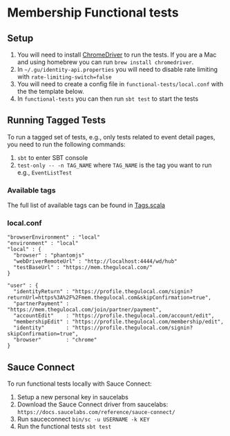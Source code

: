 # Membership Functional tests

## Setup

1. You will need to install [ChromeDriver](https://code.google.com/p/selenium/wiki/ChromeDriver) to run the tests. If you are a Mac and using homebrew you can run `brew install chromedriver`.
2. In `~/.gu/identity-api.properties` you will need to disable rate limiting with `rate-limiting-switch=false`
3. You will need to create a config file in `functional-tests/local.conf` with the the template below.
4. In `functional-tests` you can then run `sbt test` to start the tests

## Running Tagged Tests

To run a tagged set of tests, e.g., only tests related to event detail pages, you need to run the following commands:

1. `sbt` to enter SBT console
2. `test-only -- -n TAG_NAME` where `TAG_NAME` is the tag you want to run e.g., `EventListTest`

### Available tags

The full list of available tags can be found in [Tags.scala](src/main/scala/com.gu.membership/tags/Tags.scala)

### local.conf

```
"browserEnvironment" : "local"
"environment" : "local"
"local" : {
  "browser" : "phantomjs"
  "webDriverRemoteUrl" : "http://localhost:4444/wd/hub"
  "testBaseUrl" : "https://mem.thegulocal.com/"
}

"user" : {
  "identityReturn" : "https://profile.thegulocal.com/signin?returnUrl=https%3A%2F%2Fmem.thegulocal.com&skipConfirmation=true",
  "partnerPayment" : "https://mem.thegulocal.com/join/partner/payment",
  "accountEdit"    : "https://profile.thegulocal.com/account/edit",
  "membershipEdit" : "https://profile.thegulocal.com/membership/edit",
  "identity"       : "https://profile.thegulocal.com/signin?skipConfirmation=true",
  "browser"        : "chrome"
}
```

## Sauce Connect

To run functional tests locally with Sauce Connect:

1. Setup a new personal key in saucelabs
2. Download the Sauce Connect driver from saucelabs: `https://docs.saucelabs.com/reference/sauce-connect/`
3. Run sauceconnect `bin/sc -u USERNAME -k KEY`
4. Run the functional tests `sbt test`
